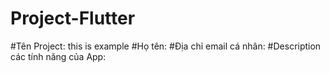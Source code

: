 # Project-Flutter
#Tên Project:
this is example 
#Họ tên:
#Địa chỉ email cá nhân:
#Description các tính năng của App: 

